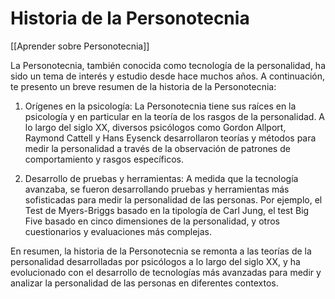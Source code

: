 # Historia de la Personotecnia

[[Aprender sobre Personotecnia]]

La Personotecnia, también conocida como tecnología de la personalidad, ha sido un tema de interés y estudio desde hace muchos años. A continuación, te presento un breve resumen de la historia de la Personotecnia:

1. Orígenes en la psicología: La Personotecnia tiene sus raíces en la psicología y en particular en la teoría de los rasgos de la personalidad. A lo largo del siglo XX, diversos psicólogos como Gordon Allport, Raymond Cattell y Hans Eysenck desarrollaron teorías y métodos para medir la personalidad a través de la observación de patrones de comportamiento y rasgos específicos.

2. Desarrollo de pruebas y herramientas: A medida que la tecnología avanzaba, se fueron desarrollando pruebas y herramientas más sofisticadas para medir la personalidad de las personas. Por ejemplo, el Test de Myers-Briggs basado en la tipología de Carl Jung, el test Big Five basado en cinco dimensiones de la personalidad, y otros cuestionarios y evaluaciones más complejas.

En resumen, la historia de la Personotecnia se remonta a las teorías de la personalidad desarrolladas por psicólogos a lo largo del siglo XX, y ha evolucionado con el desarrollo de tecnologías más avanzadas para medir y analizar la personalidad de las personas en diferentes contextos.
